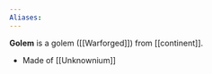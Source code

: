 ```yaml
---
Aliases:
---
```


**Golem** is a golem ([[Warforged]]) from [[continent]].

* Made of [[Unknownium]]